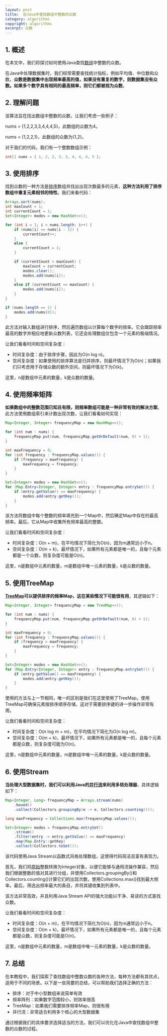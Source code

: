 ```yaml
---
layout: post
title:  在Java中查找数组中整数的众数
category: algorithms
copyright: algorithms
excerpt: 众数
---
```


## 1. 概述

在本文中，我们将探讨如何使用Java查找[数组](https://www.baeldung.com/java-arrays-guide)中整数的众数。

在Java中处理数据集时，我们经常需要查找统计指标，例如平均值、中位数和众数。**众数是数据集中出现频率最高的值，如果没有重复的数字，则数据集没有众数。如果多个数字具有相同的最高频率，则它们都被视为众数**。

## 2. 理解问题

该算法旨在找出数组中整数的众数，让我们考虑一些例子：

nums = {1,2,2,3,3,4,4,4,5}，此数组的众数为4。

nums = {1,2,2,1}，此数组的众数为{1,2}。

对于我们的代码，我们有一个整数数组示例：
```java
int[] nums = { 1, 2, 2, 3, 3, 4, 4, 4, 5 };
```

## 3. 使用排序

找到众数的一种方法是[排序](https://www.baeldung.com/java-sorting)数组并找出出现次数最多的元素，**这种方法利用了排序数组中重复元素相邻的特性**。我们来看代码：
```java
Arrays.sort(nums);
int maxCount = 1;
int currentCount = 1;
Set<Integer> modes = new HashSet<>();

for (int i = 1; i < nums.length; i++) {
    if (nums[i] == nums[i - 1]) {
        currentCount++;
    }
    else {
        currentCount = 1;
    }

    if (currentCount > maxCount) {
        maxCount = currentCount;
        modes.clear();
        modes.add(nums[i]);
    }
    else if (currentCount == maxCount) {
        modes.add(nums[i]);
    }
}

if (nums.length == 1) {
    modes.add(nums[0]);
}
```

此方法对输入数组进行排序，然后遍历数组以计算每个数字的频率。它会跟踪频率最高的数字并相应地更新众数列表，它还会处理数组仅包含一个元素的极端情况。

让我们看看时间和空间复杂度：

- 时间复杂度：由于排序步骤，因此为O(n log n)。
- 空间复杂度：如果使用的排序算法是归并排序，则最坏情况下为O(n)；如果我们只考虑用于存储众数的额外空间，则最坏情况下为O(k)。

这里，n是数组中元素的数量，k是众数的数量。

## 4. 使用频率矩阵

**如果数组中的整数范围已知且有限，则频率数组可能是一种非常有效的解决方案**。此方法使用数组索引来计数出现次数，让我们看看如何实现：
```java
Map<Integer, Integer> frequencyMap = new HashMap<>();

for (int num : nums) {
    frequencyMap.put(num, frequencyMap.getOrDefault(num, 0) + 1);
}

int maxFrequency = 0;
for (int frequency : frequencyMap.values()) {
    if (frequency > maxFrequency) {
        maxFrequency = frequency;
    }
}

Set<Integer> modes = new HashSet<>();
for (Map.Entry<Integer, Integer> entry : frequencyMap.entrySet()) {
    if (entry.getValue() == maxFrequency) {
        modes.add(entry.getKey());
    }
}
```

该方法将数组中每个整数的频率填充到一个Map中，然后确定Map中存在的最高频率。最后，它从Map中收集所有频率最高的整数。

让我们看看时间和空间复杂度：

- 时间复杂度：O(n + m)，在平均情况下简化为O(n)，因为m通常远小于n。
- 空间复杂度：O(m + k)，最坏情况下，如果所有元素都是唯一的，且每个元素都是一个众数，则复杂度可能是O(n)。

这里，n是数组中元素的数量，m是数组中唯一元素的数量，k是众数的数量。

## 5. 使用TreeMap

**[TreeMap](https://www.baeldung.com/java-treemap)可以提供排序的频率Map，这在某些情况下可能很有用**，其逻辑如下：
```java
Map<Integer, Integer> frequencyMap = new TreeMap<>();

for (int num : nums) {
    frequencyMap.put(num, frequencyMap.getOrDefault(num, 0) + 1);
}

int maxFrequency = 0;
for (int frequency : frequencyMap.values()) {
    if (frequency > maxFrequency) {
        maxFrequency = frequency;
    }
}

Set<Integer> modes = new HashSet<>();
for (Map.Entry<Integer, Integer> entry : frequencyMap.entrySet()) {
    if (entry.getValue() == maxFrequency) {
        modes.add(entry.getKey());
    }
}
```

使用的方法与上一节相同，唯一的区别是我们在这里使用了TreeMap。使用TreeMap可确保元素按排序顺序存储，这对于需要排序键的进一步操作非常有用。

让我们看看时间和空间复杂度：

- 时间复杂度：O(n log m + m)，在平均情况下简化为O(n log m)。
- 空间复杂度：O(m + k)，最坏情况下，如果所有元素都是唯一的，且每个元素都是众数，则复杂度可能为O(n)。

这里，n是数组中元素的数量，m是数组中唯一元素的数量，k是众数的数量。

## 6. 使用Stream

**当处理大型数据集时，我们可以利用Java的[并行流](https://www.baeldung.com/java-streams)来利用多核处理器**，具体逻辑如下：
```java
Map<Integer, Long> frequencyMap = Arrays.stream(nums)
    .boxed()
    .collect(Collectors.groupingBy(e -> e, Collectors.counting()));

long maxFrequency = Collections.max(frequencyMap.values());

Set<Integer> modes = frequencyMap.entrySet()
    .stream()
    .filter(entry -> entry.getValue() == maxFrequency)
    .map(Map.Entry::getKey)
    .collect(Collectors.toSet());
```

该代码使用Java Stream以函数式风格处理数组，这使得代码简洁且富有表现力。

首先，我们将[原始](https://www.baeldung.com/java-primitives#:~:text=2.-,PrimitiveDataTypes,objectsandrepresentrawvalues.)整数转换为Integer对象，以便它能够与通用流操作兼容，然后我们根据整数的值对其进行分组，并使用Collectors.groupingBy()和Collectors.counting()计算它们的出现次数，使用Collections.max()找到最大频率。最后，筛选出频率最大的条目，并将其键收集到列表中。

该方法非常高效，并且利用Java Stream API的强大功能以干净、易读的方式查找众数。

让我们看看时间和空间复杂度：

- 时间复杂度：O(n + m)，在平均情况下简化为O(n)，因为m通常远小于n。
- 空间复杂度：O(m + k)，最坏情况下，如果所有元素都是唯一的，且每个元素都是众数，则复杂度可能是O(n)。

这里，n是数组中元素的数量，m是数组中唯一元素的数量，k是众数的数量。

## 7. 总结

在本教程中，我们探索了查找数组中整数众数的各种方法，每种方法都有其优点，适用于不同的场景。以下是一些简要的总结，可以帮助我们选择正确的方法：

- 排序：对于中小型数组来说简单有效
- 频率阵列：如果数字范围较小，则效率很高
- TreeMap：如果我们需要排序频率Map，则很有用
- 并行流：非常适合利用多个核心的大型数据集

通过根据我们的具体要求选择适当的方法，我们可以优化在Java中查找数组中整数的众数的过程。
